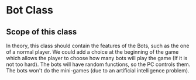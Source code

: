 # Bot Class
## Scope of this class
In theory, this class should contain the features of the Bots, such as the one of a normal player. We could add a choice at the beginning of the game which allows the player to choose how many bots will play the game (If it is not too hard). 
The bots will have random functions, so the PC controls them. The bots won't do the mini-games (due to an artificial intelligence problem).
